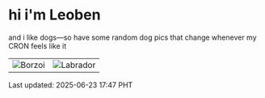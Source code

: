 # hi i'm Leoben

and i like dogs—so have some random dog pics that change whenever my CRON feels like it

|  |  |
|--------|----------|
| ![Borzoi](https://random-dog-vercel.vercel.app/api/random-borzoi?v=1750672051) | ![Labrador](https://random-dog-vercel.vercel.app/api/random-labrador?v=1750672051) |

Last updated: 2025-06-23 17:47 PHT
